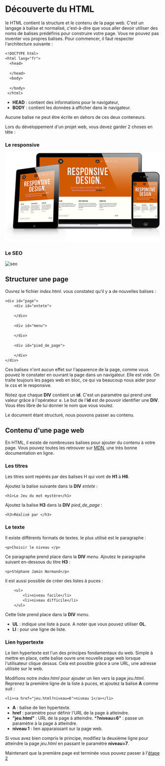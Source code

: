 # Découverte du HTML
le HTML contient la structure et le contenu de la page web. C'est un langage à balise et normalisé, c'est-à-dire que vous aller devoir utiliser des noms de balises prédéfinis pour construire votre page. Vous ne pouvez pas inventer vos propres balises. Pour commencer, il faut respecter l'architecture suivante :

    <!DOCTYPE html>
    <html lang="fr">
      <head>
      
      </head>
      <body>
      
      </body>
     </html>

* __HEAD__ : contient des informations pour le navigateur,
* __BODY__ : contient les données à afficher dans le navigateur.

Aucune balise ne peut être écrite en dehors de ces deux conteneurs.

Lors du développement d'un projet web, vous devez garder 2 choses en tête :

### Le responsive
![responsive](ressources/responsive.png)

### Le SEO
![seo](https://www.seoh.fr/wp-content/uploads/2018/02/Infographie-466x656.jpg)

## Structurer une page
Ouvrez le fichier _index.html_. vous constatez qu'il y a de nouvelles balises :
    
    <div id="page">
        <div id="entete">

        </div>

        <div id="menu">

        </div>

        <div id="pied_de_page">

        </div>
    </div>
    
Ces balises n'ont aucun effet sur l'apparence de la page, comme vous pouvez le constater en ouvrant la page dans un navigateur. Elle est vide. On traite toujours les pages web en bloc, ce qui va beaucoup nous aider pour le css et le responsive.

Notez que chaque __DIV__ contient un __id__. C'est un paramètre qui prend une valeur grâce à l'opérateur __=__. Le but de l'__id__ est de pouvoir identifier une __DIV__. Vous êtes libre de lui donner le nom que vous voulez. 

Le document étant structuré, nous pouvons passer au contenu.

## Contenu d'une page web
En HTML, il existe de nombreuses balises pour ajouter du contenu à votre page.
Vous pouvez toutes les retrouver sur [MDN](https://developer.mozilla.org/fr/docs/Web/HTML), une très bonne documentation en ligne.

### Les titres
Les titres sont repérés par des balises H qui vont de __H1__ à __H6__.

Ajoutez la balise suivante dans la __DIV__ _entete_ :

    <h1>Le Jeu du mot mystère</h1>

Ajoutez la balise __H3__ dans la __DIV__ _pied_de_page_ :

    <h3>Réalisé par </h3>
    
### Le texte
Il existe différents formats de textes. le plus utilisé est le paragraphe :

    <p>Choisir le niveau </p>
    
Ce paragraphe prend place dans la __DIV__ _menu_. Ajoutez le paragraphe suivant en-dessous du titre __H3__ :

    <p>Stéphane Jamin Normand</p>
    
Il est aussi possible de créer des listes à puces :

        <ul>
            <li>niveau facile</li>
            <li>niveau difficile</li>        
        </ul>
        
Cette liste prend place dans la __DIV__ _menu_. 
* __UL__ : indique une liste à puce. A noter que vous pouvez utiliser __OL__.
* __LI__ : pour une ligne de liste.

### Lien hypertexte
Le lien hypertexte est l'un des principes fondamentaux du web. Simple à mettre en place, cette balise ouvre une nouvelle page web lorsque l'utilisateur clique dessus. Cela est possible grâce à une URL, une adresse utilisée sur le web.

Modifions notre _index.html_ pour ajouter un lien vers la page _jeu.html_. Reprenez la première ligne de la liste à puces, et ajoutez la balise __A__ comme suit :

    <li><a href="jeu.html?niveau=6">niveau 1</a></li>
    
* __A__ : balise de lien hypertexte. 
* __href__ : paramètre pour définir l'URL de la page à atteindre.
* __"jeu.html"__ : URL de la page à atteindre.
*__?niveau=6"__ : passe un paramètre à la page à atteindre.
* __niveau 1__ : lien apparaissant sur la page web.

Si vous avez bien compris le principe, modifiez la deuxième ligne pour atteindre la page _jeu.html_ en passant le paramètre __niveau=7__.

Maintenant que la première page est terminée vous pouvez passer à l'[étape 2](https://github.com/JaminNormand/jeux_du_mot_mystere/tree/step-2)
